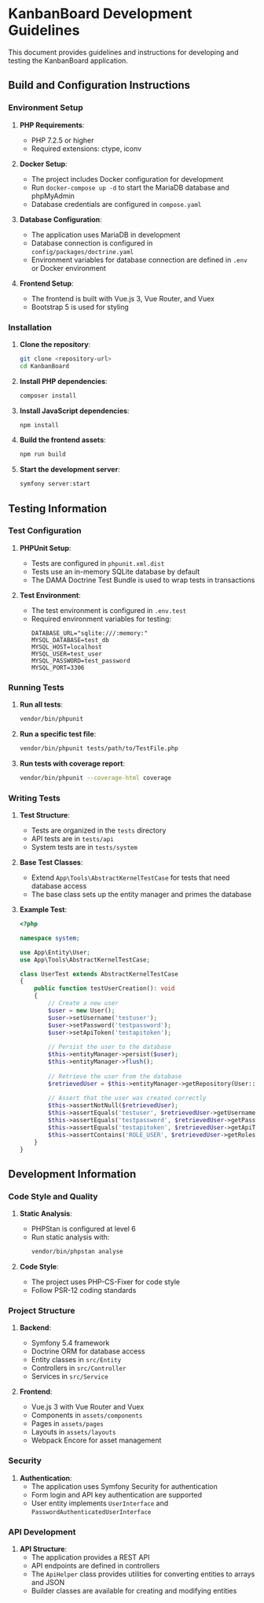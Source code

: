 # KanbanBoard Development Guidelines

This document provides guidelines and instructions for developing and testing the KanbanBoard application.

## Build and Configuration Instructions

### Environment Setup

1. **PHP Requirements**:
   - PHP 7.2.5 or higher
   - Required extensions: ctype, iconv

2. **Docker Setup**:
   - The project includes Docker configuration for development
   - Run `docker-compose up -d` to start the MariaDB database and phpMyAdmin
   - Database credentials are configured in `compose.yaml`

3. **Database Configuration**:
   - The application uses MariaDB in development
   - Database connection is configured in `config/packages/doctrine.yaml`
   - Environment variables for database connection are defined in `.env` or Docker environment

4. **Frontend Setup**:
   - The frontend is built with Vue.js 3, Vue Router, and Vuex
   - Bootstrap 5 is used for styling

### Installation

1. **Clone the repository**:
   ```bash
   git clone <repository-url>
   cd KanbanBoard
   ```

2. **Install PHP dependencies**:
   ```bash
   composer install
   ```

3. **Install JavaScript dependencies**:
   ```bash
   npm install
   ```

4. **Build the frontend assets**:
   ```bash
   npm run build
   ```

5. **Start the development server**:
   ```bash
   symfony server:start
   ```

## Testing Information

### Test Configuration

1. **PHPUnit Setup**:
   - Tests are configured in `phpunit.xml.dist`
   - Tests use an in-memory SQLite database by default
   - The DAMA Doctrine Test Bundle is used to wrap tests in transactions

2. **Test Environment**:
   - The test environment is configured in `.env.test`
   - Required environment variables for testing:
     ```
     DATABASE_URL="sqlite:///:memory:"
     MYSQL_DATABASE=test_db
     MYSQL_HOST=localhost
     MYSQL_USER=test_user
     MYSQL_PASSWORD=test_password
     MYSQL_PORT=3306
     ```

### Running Tests

1. **Run all tests**:
   ```bash
   vendor/bin/phpunit
   ```

2. **Run a specific test file**:
   ```bash
   vendor/bin/phpunit tests/path/to/TestFile.php
   ```

3. **Run tests with coverage report**:
   ```bash
   vendor/bin/phpunit --coverage-html coverage
   ```

### Writing Tests

1. **Test Structure**:
   - Tests are organized in the `tests` directory
   - API tests are in `tests/api`
   - System tests are in `tests/system`

2. **Base Test Classes**:
   - Extend `App\Tools\AbstractKernelTestCase` for tests that need database access
   - The base class sets up the entity manager and primes the database

3. **Example Test**:
   ```php
   <?php

   namespace system;

   use App\Entity\User;
   use App\Tools\AbstractKernelTestCase;

   class UserTest extends AbstractKernelTestCase
   {
       public function testUserCreation(): void
       {
           // Create a new user
           $user = new User();
           $user->setUsername('testuser');
           $user->setPassword('testpassword');
           $user->setApiToken('testapitoken');
           
           // Persist the user to the database
           $this->entityManager->persist($user);
           $this->entityManager->flush();
           
           // Retrieve the user from the database
           $retrievedUser = $this->entityManager->getRepository(User::class)->findOneBy(['username' => 'testuser']);
           
           // Assert that the user was created correctly
           $this->assertNotNull($retrievedUser);
           $this->assertEquals('testuser', $retrievedUser->getUsername());
           $this->assertEquals('testpassword', $retrievedUser->getPassword());
           $this->assertEquals('testapitoken', $retrievedUser->getApiToken());
           $this->assertContains('ROLE_USER', $retrievedUser->getRoles());
       }
   }
   ```

## Development Information

### Code Style and Quality

1. **Static Analysis**:
   - PHPStan is configured at level 6
   - Run static analysis with:
     ```bash
     vendor/bin/phpstan analyse
     ```

2. **Code Style**:
   - The project uses PHP-CS-Fixer for code style
   - Follow PSR-12 coding standards

### Project Structure

1. **Backend**:
   - Symfony 5.4 framework
   - Doctrine ORM for database access
   - Entity classes in `src/Entity`
   - Controllers in `src/Controller`
   - Services in `src/Service`

2. **Frontend**:
   - Vue.js 3 with Vue Router and Vuex
   - Components in `assets/components`
   - Pages in `assets/pages`
   - Layouts in `assets/layouts`
   - Webpack Encore for asset management

### Security

1. **Authentication**:
   - The application uses Symfony Security for authentication
   - Form login and API key authentication are supported
   - User entity implements `UserInterface` and `PasswordAuthenticatedUserInterface`

### API Development

1. **API Structure**:
   - The application provides a REST API
   - API endpoints are defined in controllers
   - The `ApiHelper` class provides utilities for converting entities to arrays and JSON
   - Builder classes are available for creating and modifying entities
